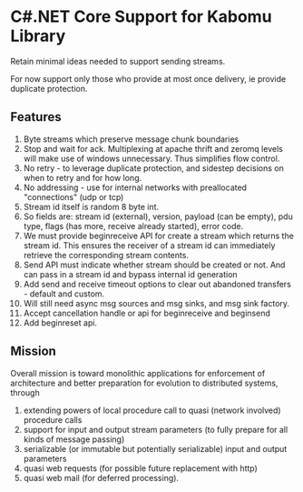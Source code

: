 # C#.NET Core Support for Kabomu Library

Retain minimal ideas needed to support sending streams.

For now support only those who provide at most once delivery, ie provide duplicate protection.

## Features

1. Byte streams which preserve message chunk boundaries
2. Stop and wait for ack. Multiplexing at apache thrift and zeromq levels will make use of windows unnecessary. Thus simplifies flow control.
3. No retry - to leverage duplicate protection, and sidestep decisions on when to retry and for how long.
4. No addressing - use for internal networks with preallocated "connections" (udp or tcp)
5. Stream id itself is random 8 byte int.
6. So fields are: stream id (external), version, payload (can be empty), pdu type, flags (has more, receive already started), error code.
7. We must provide beginreceive API for create a stream which returns the stream id. This ensures the receiver of a stream id can immediately retrieve the corresponding stream contents.
8. Send API must indicate whether stream should be created or not. And can pass in a stream id and bypass internal id generation 
9. Add send and receive timeout options to clear out abandoned transfers - default and custom.
10. Will still need async msg sources and msg sinks, and msg sink factory.
11. Accept cancellation handle or api for beginreceive and beginsend
12. Add beginreset api.

## Mission

Overall mission is toward monolithic applications for enforcement of architecture and better preparation for evolution to distributed systems, through

1. extending powers of local procedure call to quasi (network involved) procedure calls 
2. support for input and output stream parameters (to fully prepare for all kinds of message passing)
3. serializable (or immutable but potentially serializable) input and output parameters
4. quasi web requests (for possible future replacement with http)
5. quasi web mail (for deferred processing).
